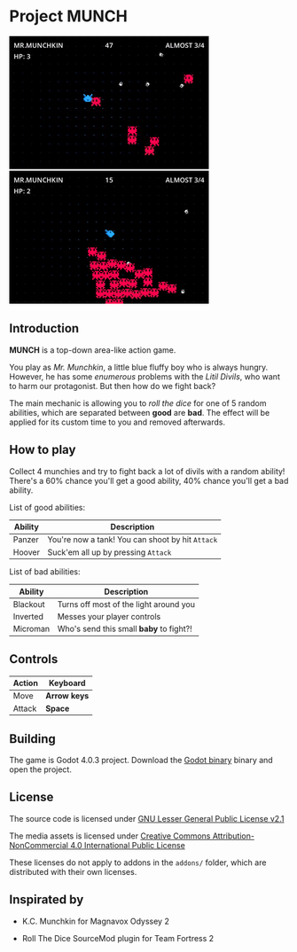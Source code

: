 Project MUNCH
=============

![](public/hoover.gif) ![](public/blackout.gif)

Introduction
------------

**MUNCH** is a top-down area-like action game.

You play as *Mr. Munchkin*, a little blue fluffy boy who is always hungry.
However, he has some _enumerous_ problems with the *Litil Divils*, who want
to harm our protagonist. But then how do we fight back?

The main mechanic is allowing you to *roll the dice* for one of 5 random
abilities, which are separated between **good** are **bad**. The effect will be
applied for its custom time to you and removed afterwards.

How to play
-----------

Сollect 4 munchies and try to fight back a lot of divils with a random ability!
There's a 60% chance you'll get a good ability, 40% chance you'll get a bad
ability.

List of good abilities:

| Ability | Description                                      |
| ------- | ------------------------------------------------ |
| Panzer  | You're now a tank! You can shoot by hit `Attack` |
| Hoover  | Suck'em all up by pressing `Attack`              |

List of bad abilities:

| Ability  | Description                               |
| -------- | ----------------------------------------- |
| Blackout | Turns off most of the light around you    |
| Inverted | Messes your player controls               |
| Microman | Who's send this small **baby** to fight?! |

Controls
--------

| Action | Keyboard       |
| ------ | -------------- |
| Move   | **Arrow keys** |
| Attack | **Space**      |

Building
--------

The game is Godot 4.0.3 project.
Download the [Godot binary](https://godotengine.org/download) binary and open the project.

License
-------

The source code is licensed under [GNU Lesser General Public License
v2.1](licenses/LICENSE-LGPL)

The media assets is licensed under [Creative Commons Attribution-NonCommercial
4.0 International Public License](licenses/LICENSE-CC-BY-NC)

These licenses do not apply to addons in the `addons/` folder, which are
distributed with their own licenses.

Inspirated by
-------------

* K.C. Munchkin for Magnavox Odyssey 2

* Roll The Dice SourceMod plugin for Team Fortress 2
